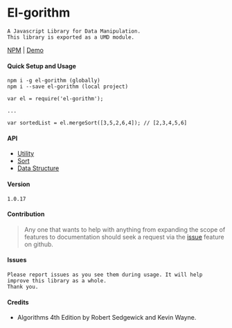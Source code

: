 # El-gorithm 
    A Javascript Library for Data Manipulation.
    This library is exported as a UMD module.

[NPM](https://www.npmjs.com/package/el-gorithm) | [Demo](https://npm.runkit.com/el-gorithm)

#### Quick Setup and Usage
    npm i -g el-gorithm (globally)
    npm i --save el-gorithm (local project)
    
    var el = require('el-gorithm');
    
    ...
    
    var sortedList = el.mergeSort([3,5,2,6,4]); // [2,3,4,5,6]
    
#### API
-   [Utility](docs/utility.md)
-   [Sort](docs/sort.md)
-   [Data Structure](docs/data-structure.md)
    
#### Version
    1.0.17
    
#### Contribution
>   Any one that wants to help with anything 
    from expanding the scope of features to documentation 
    should seek a request via the [issue](https://github.com/koficodedat/el-gorithm/issues) feature on github.
    
#### Issues
    Please report issues as you see them during usage. It will help improve this library as a whole.
    Thank you.
    
#### Credits
-   Algorithms 4th Edition by Robert Sedgewick and Kevin Wayne.
